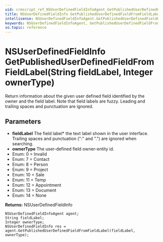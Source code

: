 ```yaml
---
uid: crmscript_ref_NSUserDefinedFieldInfoAgent_GetPublishedUserDefinedFieldFromFieldLabel
title: NSUserDefinedFieldInfo GetPublishedUserDefinedFieldFromFieldLabel(String fieldLabel, Integer ownerType)
intellisense: NSUserDefinedFieldInfoAgent.GetPublishedUserDefinedFieldFromFieldLabel
keywords: NSUserDefinedFieldInfoAgent, GetPublishedUserDefinedFieldFromFieldLabel
so.topic: reference
---
```


# NSUserDefinedFieldInfo GetPublishedUserDefinedFieldFromFieldLabel(String fieldLabel, Integer ownerType)

Return information about the given user defined field identified by the owner and the field label. Note that field labels are fuzzy. Leading and trailing spaces and punctuation are ignored.

## Parameters

* **fieldLabel** The field label* the text label shown in the user interface. Trailing spaces and punctuation (":" and ".") are ignored when searching.
* **ownerType** The user-defined field owner-entity id. 
* Enum: 0 = Invalid 
* Enum: 7 = Contact 
* Enum: 8 = Person 
* Enum: 9 = Project 
* Enum: 10 = Sale 
* Enum: 11 = Temp 
* Enum: 12 = Appointment 
* Enum: 13 = Document 
* Enum: 14 = None 

**Returns:** NSUserDefinedFieldInfo

```crmscript
NSUserDefinedFieldInfoAgent agent;
String fieldLabel;
Integer ownerType;
NSUserDefinedFieldInfo res = agent.GetPublishedUserDefinedFieldFromFieldLabel(fieldLabel, ownerType);
```

